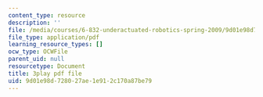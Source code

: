 ```yaml
---
content_type: resource
description: ''
file: /media/courses/6-832-underactuated-robotics-spring-2009/9d01e98d728027ae1e912c170a87be79_oWr1_LybOZI.pdf
file_type: application/pdf
learning_resource_types: []
ocw_type: OCWFile
parent_uid: null
resourcetype: Document
title: 3play pdf file
uid: 9d01e98d-7280-27ae-1e91-2c170a87be79
---
```


